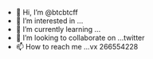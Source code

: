 - 👋 Hi, I’m @btcbtcff
- 👀 I’m interested in ...
- 🌱 I’m currently learning ...
- 💞️ I’m looking to collaborate on ...twitter
- 📫 How to reach me ...vx 266554228

<!---
btcbtcff/btcbtcff is a ✨ special ✨ repository because its `README.md` (this file) appears on your GitHub profile.
You can click the Preview link to take a look at your changes.
--->
